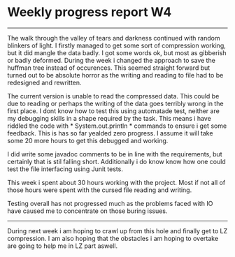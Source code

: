 # Weekly progress report W4

*****************
The walk through the valley of tears and darkness continued with random blinkers of light. I firstly managed to get some sort of compression working, but it did mangle the data badly. I got some words ok, but most as gibberish or badly deformed.
During the week i changed the approach to save the huffman tree instead of occurences. This seemed straight forward but turned out to be absolute horror as the writing and reading to file had to be redesigned and rewritten.

The current version is unable to read the compressed data. This could be due to reading or perhaps the writing of the data goes terribly wrong in the first place. I dont know how to test this using automatade test, neither are my debugging skills in a shape required by the task. This means i have riddled the code with * System.out.println * commands to ensure i get some feedback. This is has so far yealded zero progress.
I assume it will take some 20 more hours to get this debugged and working. 

I did write some javadoc comments to be in line with the requirements, but certainly that is stil falling short. Additionally i do know know how one could test the file interfacing using Junit tests. 

This week i spent about 30 hours working with the project. Most if not all of those hours were spent with the cursed file reading and writing.

Testing overall has not progressed much as the problems faced with IO have caused me to concentrate on those buring issues.
********
During next week i am hoping to crawl up from this hole and finally get to LZ compression. I am also hoping that the obstacles i am hoping to overtake are going to help me in LZ part aswell. 
